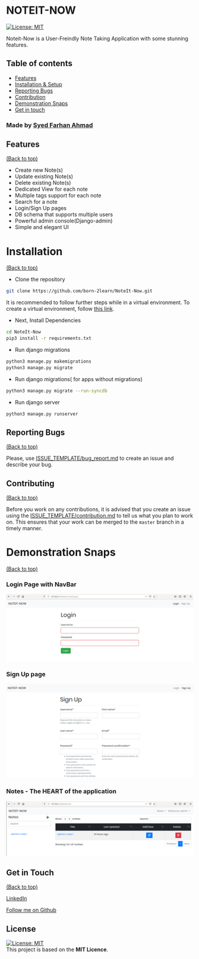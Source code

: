# NOTEIT-NOW

[![License: MIT](https://img.shields.io/badge/License-MIT-yellow.svg)](https://opensource.org/licenses/MIT)

Noteit-Now is a User-Freindly Note Taking Application with some stunning features.

## Table of contents ##

- [Features](#features)
- [Installation & Setup](#installation)
- [Reporting Bugs](#reporting-bugs)
- [Contribution](#contributing)
- [Demonstration Snaps](#demonstration-snaps)
- [Get in touch](#-get-in-touch)




### Made by [Syed Farhan Ahmad](https://www.linkedin.com/in/syedfarhanahmad/)

## Features ##

[(Back to top)](#table-of-content)

- Create new Note(s)
- Update existing Note(s)
- Delete existing Note(s)
- Dedicated View for each note
- Multiple tags support for each note
- Search for a note
- Login/Sign Up pages 
- DB schema that supports multiple users
- Powerful admin console(Django-admin)
- Simple and elegant UI


# Installation #

[(Back to top)](#table-of-content)

- Clone the repository

```bash
git clone https://github.com/born-2learn/NoteIt-Now.git
```

It is recommended to follow further steps while in a virtual environment. To create a virtual environment, follow [this link](https://packaging.python.org/guides/installing-using-pip-and-virtual-environments/).

- Next, Install Dependencies

```bash
cd NoteIt-Now
pip3 install -r requirements.txt
```

- Run django migrations

```bash
python3 manage.py makemigrations
python3 manage.py migrate
```

- Run django migrations( for apps without migrations)

```bash
python3 manage.py migrate --run-syncdb
```

- Run django server

```bash
python3 manage.py runserver
```


## Reporting Bugs ##
[(Back to top)](#table-of-content)

Please, use [ISSUE_TEMPLATE/bug_report.md](.github/ISSUE_TEMPLATE/bug_report.md) to create an issue and describe your bug.


## Contributing ##
[(Back to top)](#table-of-content)

Before you work on any contributions, it is advised that you create an issue using the [ISSUE_TEMPLATE/contribution.md](.github/ISSUE_TEMPLATE/contribution.md) to tell us what you plan to work on. This ensures that your work can be merged to the `master` branch in a timely manner.


# Demonstration Snaps #

[(Back to top)](#table-of-content)


### Login Page with NavBar
![LoginPage](pictures/login.png)

### Sign Up page
![SignUpPage](pictures/signup.png)

### Notes - The HEART of the application
![Notes](pictures/notes.png)



## Get in Touch ##

[(Back to top)](#table-of-content)

[LinkedIn](https://www.linkedin.com/in/syedfarhanahmad/)

[Follow me on Github](https://github.com/born-2learn)

## License
[![License: MIT](https://img.shields.io/badge/License-MIT-yellow.svg)](https://opensource.org/licenses/MIT)   
This project is based on the **MIT Licence**.



